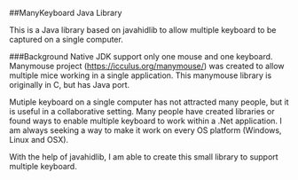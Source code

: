 ##ManyKeyboard Java Library

This is a Java library based on javahidlib to allow multiple keyboard to be captured on a single computer. 


###Background
Native JDK support only one mouse and one keyboard. Manymouse project (https://icculus.org/manymouse/) was created to allow multiple mice working in a single application. This manymouse library is originally in C, but has Java port.

Mutiple keyboard on a single computer has not attracted many people, but it is useful in a collaborative setting. Many people have created libraries or found ways to enable multiple keyboard to work within a .Net application. I am always seeking a way to make it work on every OS platform (Windows, Linux and OSX). 

With the help of javahidlib, I am able to create this small library to support multiple keyboard.